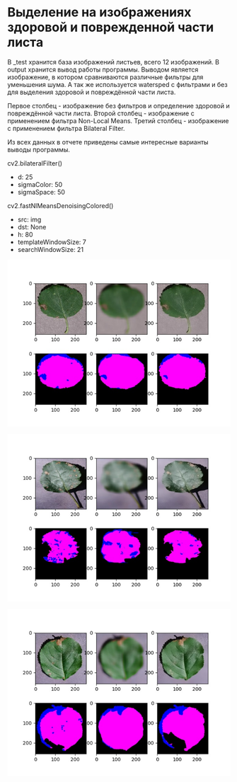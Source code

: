 # Выделение на изображениях здоровой и поврежденной части листа

В _test хранится база изображений листьев, всего 12 изображений.
В output хранится вывод работы программы. Выводом является изображение, в котором сравниваются различные фильтры для уменьшения шума. А так же используется watersрed с фильтрами и без для выделения здоровой и повреждённой части листа.

Первое столбец - изображение без фильтров и определение здоровой и повреждённой части листа. Второй столбец - изображение с применением фильтра Non-Local Means. Третий столбец - изображение с применением фильтра Bilateral Filter.

Из всех данных в отчете приведены самые интересные варианты выводы программы.

cv2.bilateralFilter()
<ul>
<li>d: 25</li>
<li>sigmaColor: 50</li>
<li>sigmaSpace: 50</li>
</ul>

cv2.fastNlMeansDenoisingColored()
<ul>
<li>src: img</li>
<li>dst: None</li>
<li>h: 80</li>
<li>templateWindowSize: 7</li>
<li>searchWindowSize: 21</li>
</ul>

![Element: вывод 1](https://github.com/MoskvinSA/Image_processing/blob/ver1/Lab2/output/0.jpg)

![Element: вывод 2](https://github.com/MoskvinSA/Image_processing/blob/ver1/Lab2/output/6.jpg)

![Element: вывод 3](https://github.com/MoskvinSA/Image_processing/blob/ver1/Lab2/output/11.jpg)
